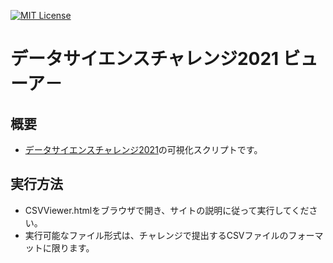[![MIT License](https://img.shields.io/badge/license-MIT-green)](LICENSE)

# データサイエンスチャレンジ2021 ビューア－

## 概要
- [データサイエンスチャレンジ2021](https://athletix.run/challenges/MQe8jPDRp)の可視化スクリプトです。

## 実行方法
- CSVViewer.htmlをブラウザで開き、サイトの説明に従って実行してください。
- 実行可能なファイル形式は、チャレンジで提出するCSVファイルのフォーマットに限ります。